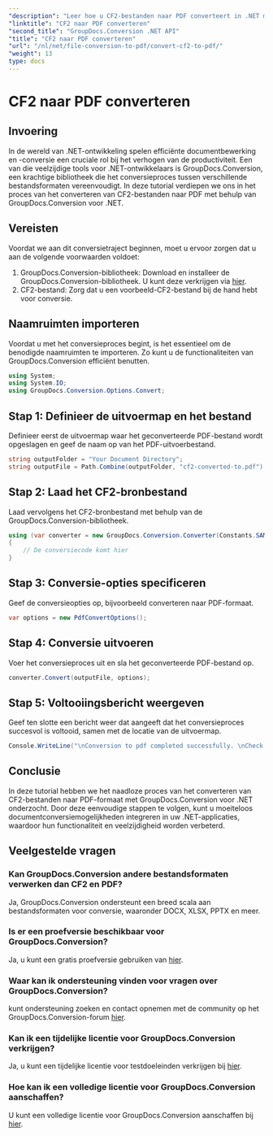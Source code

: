 ```yaml
---
"description": "Leer hoe u CF2-bestanden naar PDF converteert in .NET met GroupDocs.Conversion. Vereenvoudig uw documentbeheer moeiteloos."
"linktitle": "CF2 naar PDF converteren"
"second_title": "GroupDocs.Conversion .NET API"
"title": "CF2 naar PDF converteren"
"url": "/nl/net/file-conversion-to-pdf/convert-cf2-to-pdf/"
"weight": 13
type: docs
---
```

# CF2 naar PDF converteren

## Invoering
In de wereld van .NET-ontwikkeling spelen efficiënte documentbewerking en -conversie een cruciale rol bij het verhogen van de productiviteit. Een van die veelzijdige tools voor .NET-ontwikkelaars is GroupDocs.Conversion, een krachtige bibliotheek die het conversieproces tussen verschillende bestandsformaten vereenvoudigt. In deze tutorial verdiepen we ons in het proces van het converteren van CF2-bestanden naar PDF met behulp van GroupDocs.Conversion voor .NET.
## Vereisten
Voordat we aan dit conversietraject beginnen, moet u ervoor zorgen dat u aan de volgende voorwaarden voldoet:
1. GroupDocs.Conversion-bibliotheek: Download en installeer de GroupDocs.Conversion-bibliotheek. U kunt deze verkrijgen via [hier](https://releases.groupdocs.com/conversion/net/).
2. CF2-bestand: Zorg dat u een voorbeeld-CF2-bestand bij de hand hebt voor conversie.

## Naamruimten importeren
Voordat u met het conversieproces begint, is het essentieel om de benodigde naamruimten te importeren. Zo kunt u de functionaliteiten van GroupDocs.Conversion efficiënt benutten.
```csharp
using System;
using System.IO;
using GroupDocs.Conversion.Options.Convert;
```
## Stap 1: Definieer de uitvoermap en het bestand
Definieer eerst de uitvoermap waar het geconverteerde PDF-bestand wordt opgeslagen en geef de naam op van het PDF-uitvoerbestand.
```csharp
string outputFolder = "Your Document Directory";
string outputFile = Path.Combine(outputFolder, "cf2-converted-to.pdf");
```
## Stap 2: Laad het CF2-bronbestand
Laad vervolgens het CF2-bronbestand met behulp van de GroupDocs.Conversion-bibliotheek.
```csharp
using (var converter = new GroupDocs.Conversion.Converter(Constants.SAMPLE_CF2))
{
    // De conversiecode komt hier
}
```
## Stap 3: Conversie-opties specificeren
Geef de conversieopties op, bijvoorbeeld converteren naar PDF-formaat.
```csharp
var options = new PdfConvertOptions();
```
## Stap 4: Conversie uitvoeren
Voer het conversieproces uit en sla het geconverteerde PDF-bestand op.
```csharp
converter.Convert(outputFile, options);
```
## Stap 5: Voltooiingsbericht weergeven
Geef ten slotte een bericht weer dat aangeeft dat het conversieproces succesvol is voltooid, samen met de locatie van de uitvoermap.
```csharp
Console.WriteLine("\nConversion to pdf completed successfully. \nCheck output in {0}", outputFolder);
```

## Conclusie
In deze tutorial hebben we het naadloze proces van het converteren van CF2-bestanden naar PDF-formaat met GroupDocs.Conversion voor .NET onderzocht. Door deze eenvoudige stappen te volgen, kunt u moeiteloos documentconversiemogelijkheden integreren in uw .NET-applicaties, waardoor hun functionaliteit en veelzijdigheid worden verbeterd.
## Veelgestelde vragen
### Kan GroupDocs.Conversion andere bestandsformaten verwerken dan CF2 en PDF?
Ja, GroupDocs.Conversion ondersteunt een breed scala aan bestandsformaten voor conversie, waaronder DOCX, XLSX, PPTX en meer.
### Is er een proefversie beschikbaar voor GroupDocs.Conversion?
Ja, u kunt een gratis proefversie gebruiken van [hier](https://releases.groupdocs.com/).
### Waar kan ik ondersteuning vinden voor vragen over GroupDocs.Conversion?
kunt ondersteuning zoeken en contact opnemen met de community op het GroupDocs.Conversion-forum [hier](https://forum.groupdocs.com/c/conversion/11).
### Kan ik een tijdelijke licentie voor GroupDocs.Conversion verkrijgen?
Ja, u kunt een tijdelijke licentie voor testdoeleinden verkrijgen bij [hier](https://purchase.groupdocs.com/temporary-license/).
### Hoe kan ik een volledige licentie voor GroupDocs.Conversion aanschaffen?
U kunt een volledige licentie voor GroupDocs.Conversion aanschaffen bij [hier](https://purchase.groupdocs.com/buy).